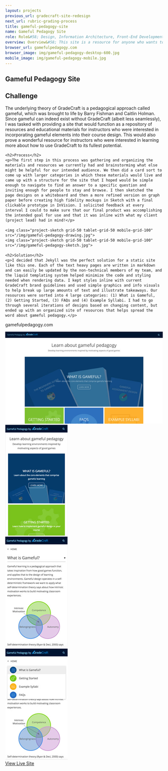 ```yaml
---
layout: projects
previous_url: gradecraft-site-redesign
next_url: rubric-grading-process
title: gameful-pedagogy-site
name: Gameful Pedagogy Site
role: Role&#58; Design, Information Architecture, Front-End Development
overview: Overview&#58; This site is a resource for anyone who wants to learn more about gameful pedagogy and how to implement elements of good games in their course design.
browser_url: gamefulpedagogy.com
browser_image: img/gameful-pedagogy-desktop-600.jpg
mobile_image: img/gameful-pedagogy-mobile.jpg
---
```


<section class="project-page section grid-container">
 <div class="section-header grid-100"><h1>Gameful Pedagogy Site</h1></div>

 <div class="project-data">
  <div class="case-study challenge grid-100 tablet-grid-100">
    <h2>Challenge</h2>
    <p>The underlying theory of GradeCraft is a pedagogical approach called gameful, which was brought to life by Barry Fishman and Caitlin Holman. Since gameful can indeed exist without GradeCraft (albeit less seamlessly), I was tasked with providing a site that would function as a repository of resources and educational materials for instructors who were interested in incorporating gameful elements into their course design. This would also prove a wonderful resource for instructors who were interested in learning more about how to use GradeCraft to its fullest potential.</p>

    <h2>Process</h2>
    <p>The first step in this process was gathering and organizing the materials and resources we currently had and brainstorming what else might be helpful for our intended audience. We then did a card sort to come up with larger categories in which these materials would live and came up with a structure for the site that I hoped would be simple enough to navigate to find an answer to a specific question and inviting enough for people to stay and browse. I then sketched the page designs on a whiteboard and then a more refined version on graph paper before creating high fidelity mockups in Sketch with a final clickable prototype in InVision. I solicited feedback at every interval I could to make sure that our final product was accomplishing the intended goal for use and that it was inline with what my client (project lead) had in mind!</p>

    <img class="project-sketch grid-50 tablet-grid-50 mobile-grid-100" src="/img/gameful-pedagogy-drawing.jpg">
    <img class="project-sketch grid-50 tablet-grid-50 mobile-grid-100" src="/img/gameful-pedagogy-sketch.jpg">

    <h2>Solution</h2>
    <p>I decided that Jekyll was the perfect solution for a static site like this one. Each of the text heavy pages are written in markdown and can easily be updated by the non-technical members of my team, and the liquid templating system helped minimize the code and styling needed when rendering data. I kept styles inline with current GradeCraft brand guidelines and used simple graphics and info visuals to help break up large amounts of text and illustrate takeaways. Our resources were sorted into 4 large categories: (1) What is Gameful, (2) Getting Started, (3) FAQs and (4) Example Syllabi. I had to go through several iterations of designs based on changing content, but ended up with an organized site of resources that helps spread the word about gameful pedagogy.</p>
  </div>
   <div class="project-example grid-100 center-align">
    <div class="browser browser-window">
      <span class="browser-buttons"></span><span class="browser-buttons"></span ><span class="browser-buttons"></span>
        <div class="browser-top"><p>gamefulpedagogy.com</p></div>
        <div class="window-screen"><img src="/img/gameful-pedagogy-desktop-600.jpg"></div>
        </div>
   </div>
  </div>


  <div class="center-align mobile-project-example-wrap grid-100 mobile-grid-100">
   <div class="mobile-project-example mobile-grid-33 tablet-grid-33">
     <div class="mobile-project iphone-5s">
            <div class="top-phone"></div>
            <div class="screen"><img src="/img/gameful-pedagogy-mobile.jpg"></div>
            <div class="bottom-phone"></div>
   </div>
   </div>
   <div class="mobile-project-example mobile-grid-33 tablet-grid-33">
     <div class="mobile-project iphone-5s">
            <div class="top-phone"></div>
            <div class="screen"><img src="/img/gameful-pedagogy-mobile-2.jpg"></div>
            <div class="bottom-phone"></div>
          </div>
   </div>
     <div class="mobile-project-example mobile-grid-33 tablet-grid-33">
     <div class="mobile-project iphone-5s">
            <div class="top-phone"></div>
            <div class="screen"><img src="/img/gameful-pedagogy-mobile-3.jpg"></div>
            <div class="bottom-phone"></div>
          </div>
   </div>
   </div>

 <div class="wrap-button center-align">
     <a class="button live-site" href="http://gamefulpedagogy.com/" target="_blank">View Live Site</a>
</div>
</section>
